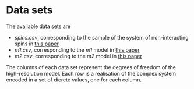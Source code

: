 # Data sets

The available data sets are
- *spins.csv*, corresponding to the sample of the system of non-interacting spins in [this paper]()
- *m1.csv*, corresponding to the *m1* model in [this paper]()
- *m2.csv*, corresponding to the *m2* model in [this paper]()

The columns of each data set represent the degrees of freedom of the high-resolution model. Each row is a realisation of the complex system encoded in a set of dicrete values, one for each column.
